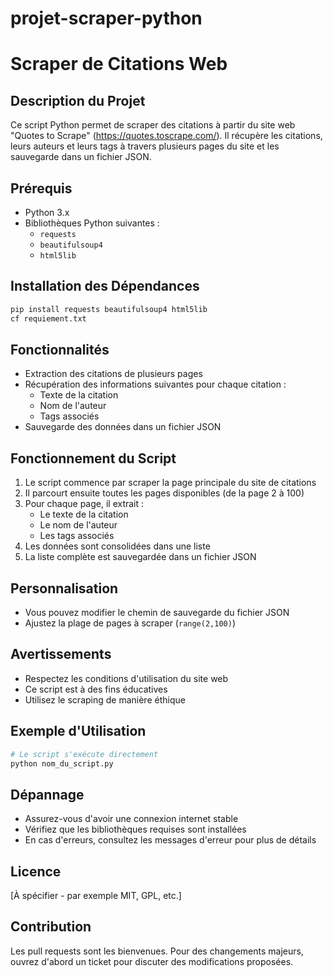 # projet-scraper-python
# Scraper de Citations Web

## Description du Projet

Ce script Python permet de scraper des citations à partir du site web "Quotes to Scrape" (https://quotes.toscrape.com/). Il récupère les citations, leurs auteurs et leurs tags à travers plusieurs pages du site et les sauvegarde dans un fichier JSON.

## Prérequis

- Python 3.x
- Bibliothèques Python suivantes :
  - `requests`
  - `beautifulsoup4`
  - `html5lib`

## Installation des Dépendances

```bash
pip install requests beautifulsoup4 html5lib
cf requiement.txt
```

## Fonctionnalités

- Extraction des citations de plusieurs pages
- Récupération des informations suivantes pour chaque citation :
  - Texte de la citation
  - Nom de l'auteur
  - Tags associés
- Sauvegarde des données dans un fichier JSON

## Fonctionnement du Script

1. Le script commence par scraper la page principale du site de citations
2. Il parcourt ensuite toutes les pages disponibles (de la page 2 à 100)
3. Pour chaque page, il extrait :
   - Le texte de la citation
   - Le nom de l'auteur
   - Les tags associés
4. Les données sont consolidées dans une liste
5. La liste complète est sauvegardée dans un fichier JSON

## Personnalisation

- Vous pouvez modifier le chemin de sauvegarde du fichier JSON
- Ajustez la plage de pages à scraper (`range(2,100)`)

## Avertissements

- Respectez les conditions d'utilisation du site web
- Ce script est à des fins éducatives
- Utilisez le scraping de manière éthique

## Exemple d'Utilisation

```python
# Le script s'exécute directement
python nom_du_script.py
```

## Dépannage

- Assurez-vous d'avoir une connexion internet stable
- Vérifiez que les bibliothèques requises sont installées
- En cas d'erreurs, consultez les messages d'erreur pour plus de détails

## Licence

[À spécifier - par exemple MIT, GPL, etc.]

## Contribution

Les pull requests sont les bienvenues. Pour des changements majeurs, ouvrez d'abord un ticket pour discuter des modifications proposées.
